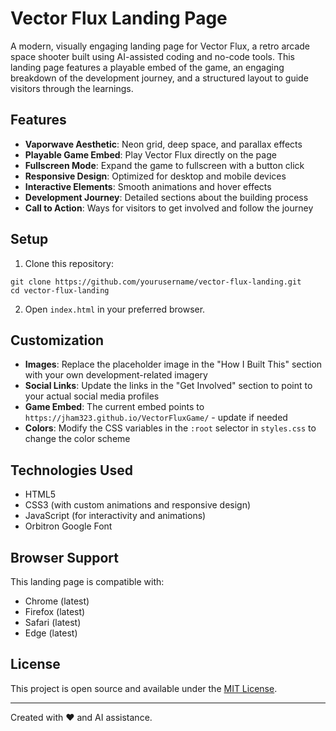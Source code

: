 # Vector Flux Landing Page

A modern, visually engaging landing page for Vector Flux, a retro arcade space shooter built using AI-assisted coding and no-code tools. This landing page features a playable embed of the game, an engaging breakdown of the development journey, and a structured layout to guide visitors through the learnings.

## Features

- **Vaporwave Aesthetic**: Neon grid, deep space, and parallax effects
- **Playable Game Embed**: Play Vector Flux directly on the page
- **Fullscreen Mode**: Expand the game to fullscreen with a button click
- **Responsive Design**: Optimized for desktop and mobile devices
- **Interactive Elements**: Smooth animations and hover effects
- **Development Journey**: Detailed sections about the building process
- **Call to Action**: Ways for visitors to get involved and follow the journey

## Setup

1. Clone this repository:
```
git clone https://github.com/yourusername/vector-flux-landing.git
cd vector-flux-landing
```

2. Open `index.html` in your preferred browser.

## Customization

- **Images**: Replace the placeholder image in the "How I Built This" section with your own development-related imagery
- **Social Links**: Update the links in the "Get Involved" section to point to your actual social media profiles
- **Game Embed**: The current embed points to `https://jham323.github.io/VectorFluxGame/` - update if needed
- **Colors**: Modify the CSS variables in the `:root` selector in `styles.css` to change the color scheme

## Technologies Used

- HTML5
- CSS3 (with custom animations and responsive design)
- JavaScript (for interactivity and animations)
- Orbitron Google Font

## Browser Support

This landing page is compatible with:
- Chrome (latest)
- Firefox (latest)
- Safari (latest)
- Edge (latest)

## License

This project is open source and available under the [MIT License](LICENSE).

---

Created with ❤️ and AI assistance. 